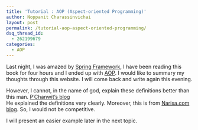 ```yaml
---
title: 'Tutorial : AOP (Aspect-oriented Programming)'
author: Noppanit Charassinvichai
layout: post
permalink: /tutorial-aop-aspect-oriented-programming/
dsq_thread_id:
  - 262199679
categories:
  - AOP
---
```

Last night, I was amazed by [Spring Framework][1], I have been reading this book for four hours and I ended up with [AOP][2]. I would like to summary my thoughts through this website. I will come back and write again this evening.

However, I cannot, in the name of god, explain these definitions better than this man. [P&#8217;Chanwit&#8217;s blog][3]  
He explained the definitions very clearly. Moreover, this is from <a href="http://www.narisa.com/forums/index.php?showtopic=11868" target="_blank">Narisa.com blog</a>. So, I would not be competitive.

I will present an easier example later in the next topic.

 [1]: http://springframework.org/
 [2]: http://en.wikipedia.org/wiki/Aspect-oriented_programming
 [3]: http://www.narisa.com/forums/index.php?showtopic=11868